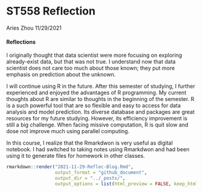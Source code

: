 ST558 Reflection
================
Aries Zhou
11/29/2021

#### **Reflections**

I originally thought that data scientist were more focusing on exploring
already-exist data, but that was not true. I understand now that data
scientist does not care too much about those known; they put more
emphasis on prediction about the unknown.

I will continue using R in the future. After this semester of studying,
I further experienced and enjoyed the advantages of R programming. My
current thoughts about R are similar to thoughts in the beginning of the
semester. R is a such powerful tool that are so flexible and easy to
access for data analysis and model prediction. Its diverse database and
packages are great resources for my future studying. However, its
efficiency improvement is still a big challenge. When facing missive
computation, R is quit slow and dose not improve much using parallel
computing.

In this course, I realize that the Rmarkdwon is very useful as digital
notebook. I had switched to taking notes using Rmarkdwon and had been
using it to generate files for homework in other classes.

``` r
rmarkdown::render("2021-11-29-Reflec-Blog.Rmd", 
                  output_format = "github_document", 
                  output_dir = "../_posts/",
                  output_options = list(html_preview = FALSE, keep_html=FALSE))
```
